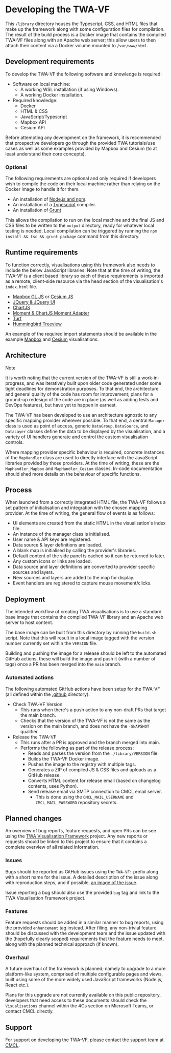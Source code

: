 # Developing the TWA-VF

This `/library` directory houses the Typescript, CSS, and HTML files that make up the framework along with some configuration files for compilation. The result of the build process is a Docker image that contains the compiled TWA-VF files along with an Apache web server; this allow users to then attach their content via a Docker volume mounted to `/var/www/html`.

## Development requirements

To develop the TWA-VF the following software and knowledge is required:

* Software on local machine:
  * A working WSL installation (if using Windows).
  * A working Docker installation.
* Required knowledge:
  * Docker
  * HTML & CSS
  * JavaScript/Typescript
  * Mapbox API
  * Cesium API

Before attempting any development on the framework, it is recommended that prospective developers go through the provided TWA tutorials/use cases as well as some examples provided by Mapbox and Cesium (to at least understand their core concepts).

### Optional

The following requirements are optional and only required if developers wish to compile the code on their local machine rather than relying on the Docker image to handle it for them.

* An installation of [Node.js and npm](https://docs.npmjs.com/downloading-and-installing-node-js-and-npm).
* An installation of a [Typescript](https://www.typescriptlang.org/) compiler.
* An installation of [Grunt](https://gruntjs.com/)
  
This allows the compilation to run on the local machine and the final JS and CSS files to be written to the `output` directory, ready for whatever local testing is needed. Local compilation can be triggered by running the `npm install && tsc && grunt package` command from this directory.

## Runtime requirements

To function correctly, visualisations using this framework also needs to include the below JavaScript libraries. Note that at the time of writing, the TWA-VF is a client based library so each of these requirements is imported as a remote, client-side resource via the head section of the visualisation's `index.html` file.

* [Mapbox GL JS](https://docs.mapbox.com/mapbox-gl-js/api/) or [Cesium JS](https://cesium.com/platform/cesiumjs/)
* [JQuery & JQuery UI](https://jquery.com/)
* [ChartJS](https://www.chartjs.org/)
* [Moment & ChartJS Moment Adapter](https://momentjs.com/)
* [Turf](https://turfjs.org/)
* [Hummingbird Treeview](https://github.com/hummingbird-dev/hummingbird-treeview)

An example of the required import statements should be available in the example [Mapbox](../example-mapbox-vis/webspace/index.html) and [Cesium](../example-cesium-vis/webspace/index.html) visualisations.

## Architecture

> [!NOTE]
> It is worth noting that the current version of the TWA-VF is still a work-in-progress, and was iteratively built upon older code generated under some tight deadlines for demonstration purposes. To that end, the architecture and general quality of the code has room for improvement; plans for a ground-up redesign of the code are in place (as well as adding tests and DevOps features), but have yet to happen in earnest.

The TWA-VF has been developed to use an architecture agnostic to any specific mapping provider wherever possible. To that end, a central `Manager` class is used as point of access, generic `DataGroup`, `DataSource`, and `DataLayer` classes define the data to be displayed by the visualisation, and a variety of UI handlers generate and control the custom visualisation controls.

Where mapping provider specific behaviour is required, concrete instances of the `MapHandler` class are used to directly interface with the JavaScript libraries provided by those providers. At the time of writing, these are the `MapHandler_Mapbox` and `MapHandler_Cesium` classes. In-code documentation should shed more details on the behaviour of specific functions.

## Process

When launched from a correctly integrated HTML file, the TWA-VF follows a set pattern of initialisation and integration with the chosen mapping provider. At the time of writing, the general flow of events is as follows:

* UI elements are created from the static HTML in the visualisation's index file.
* An instance of the manager class is initialised.
* User name & API keys are registered.
* Data source & layer definitions are loaded.
* A blank map is initialised by calling the provider's libraries.
* Default content of the side panel is cached so it can be returned to later.
* Any custom icons or links are loaded.
* Data source and layer definitions are converted to provider specific sources and layers.
* New sources and layers are added to the map for display.
* Event handlers are registered to capture mouse movement/clicks.

## Deployment

The intended workflow of creating TWA visualisations is to use a standard base image that contains the compiled TWA-VF library and an Apache web server to host content.

The base image can be built from this directory by running the `build.sh` script. Note that this will result in a local image tagged with the version number currently set within the `VERSION` file.

Building and pushing the image for a release should be left to the automated GitHub actions, these will build the image and push it (with a number of tags) once a PR has been merged into the `main` branch.

### Automated actions

The following automated GitHub actions have been setup for the TWA-VF (all defined within the [.github](../../../.github) directory).

* Check TWA-VF Version
  * This runs when there's a push action to any non-draft PRs that target the main branch.
  * Checks that the version of the TWA-VF is not the same as the version on the main branch, and does not have the `-SNAPSHOT` qualifier.
* Release the TWA-VF
  * This runs after a PR is approved and the branch merged into main.
  * Performs the following as part of the release process:
    * Reads and parses the version from the `./library/VERSION` file.
    * Builds the TWA-VF Docker image.
    * Pushes the image to the registry with multiple tags.
    * Generates a ZIP of compiled JS & CSS files and uploads as a GitHub release.
    * Converts HTML content for release email (based on changelog contents, uses Python).
    * Send release email via SMTP connection to CMCL email server.
      * This is done using the `CMCL_MAIL_USERNAME` and `CMCL_MAIL_PASSWORD` repository secrets.

## Planned changes

An overview of bug reports, feature requests, and open PRs can be see using the [TWA Visualisation Framework](https://github.com/orgs/cambridge-cares/projects/1) project. Any new reports or requests should be linked to this project to ensure that it contains a complete overview of all related information.

### Issues

Bugs should be reported as GitHub issues using the `TWA-VF:` prefix along with a short name for the issue. A detailed description of the issue along with reproduction steps, and if possible, [an image of the issue](https://gist.github.com/NawalJAhmed/2168f7659c08b6a033e7f6daf8db69a6).

Issue reporting a bug should also use the provided `bug` tag and link to the TWA Visualisation Framework project.

### Features

Feature requests should be added in a similar manner to bug reports, using the provided `enhancement` tag instead. After filing, any non-trivial feature should be discussed with the development team and the issue updated with the (hopefully clearly scoped) requirements that the feature needs to meet, along with the planned technical approach (if known).

### Overhaul

A future overhaul of the framework is planned; namely to upgrade to a more platform-like system, comprised of multiple configurable pages and views, built using some of the more widely used JavaScript frameworks (Node.js, React etc.).

Plans for this upgrade are not currently available on this public repository, developers that need access to these documents should check the `Visualisations` channel within the 4Cs section on Microsoft Teams, or contact CMCL directly.

## Support

For support on developing the TWA-VF, please contact the support team at [CMCL](mailto:support@cmcl.io).
